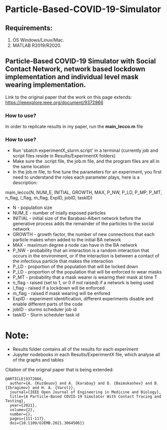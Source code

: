 # Particle-Based-COVID-19-Simulator
## Requirements:
1. OS Windows/Linux/Mac.
2. MATLAB R2019/R2020. 

## Particle-Based COVID-19 Simulator with Social Contact Network, network based lockdown implementation and individual level mask wearing implementation.



Link to the original paper that the work on this page extends: https://ieeexplore.ieee.org/document/9372866

### How to use?
In order to replicate results in my paper, run the **main_lecco.m** file

### How to use?
- Run 'sbatch experimentX_slurm.script' in a terminal (currently job and script files reside in Results/ExperimentX folders)
- Make sure the .script file, the job.m file, and the program files are all in the same location
- In the job.m file, to fine tune the parameters for an experiment, you first need to understand the roles each parameter plays, here is a description:

main_lecco(N, NUM_E, INITIAL, GROWTH, MAX, P_NW, P_LD, P_MP, P_MT, n_flag, l_flag, m_flag, ExpID, jobID, taskID)
                        
- N - population size
- NUM_E - number of inially exposed particles
- INITIAL - initial size of the Barabasi-Albert network before the generative process adds the remainder of the particles to the social network
- GROWTH - growth factor, the number of new connections that each particle makes when added to the initial BA network
- MAX - maximum degree a node can have in the BA network
- P_NW - probability that an interaction is a random interaction that occurs in the environment, or if the interaction is between a contact of the infectious particle that makes the interaction
- P_LD - proportion of the population that will be locked down
- P_LD - proportion of the population that will be enforced to wear masks
- P_MT - probability that a mask wearer is wearing their mask at time T
- n_flag - raised (set to 1, or 0 if not raised) if a network is being used
- l_flag - raised if a lockdown will be enforced
- m_flag - raised if mask wearing will be enfored
- ExpID - experiment identification, different experiments disable and enable different parts of the code
- jobID - slurms scheduler job id
- taskID - Slurm scheduler task id

# Note:
- Results folder contains all of the results for each experiment
- Jupyter nodebooks in each Results/ExperimentX file, which analyse all of the graphs and tables


Citation of the original paper that is being extended:
```
@ARTICLE{9372866,
  author={A. {Kuzdeuov} and A. {Karabay} and D. {Baimukashev} and B. {Ibragimov} and H. A. {Varol}},
  journal={IEEE Open Journal of Engineering in Medicine and Biology}, 
  title={A Particle-Based COVID-19 Simulator With Contact Tracing and Testing}, 
  year={2021},
  volume={2},
  number={},
  pages={111-117},
  doi={10.1109/OJEMB.2021.3064506}}
```


